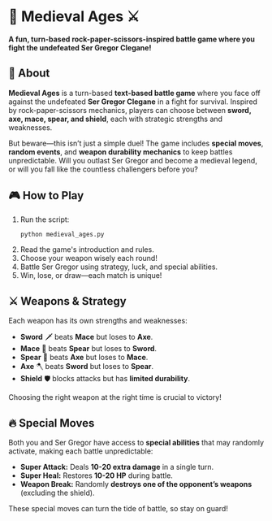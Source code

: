 # 🏰 Medieval Ages ⚔️

**A fun, turn-based rock-paper-scissors-inspired battle game where you fight the undefeated Ser Gregor Clegane!** 

## 📜 About  
**Medieval Ages** is a turn-based **text-based battle game** where you face off against the undefeated **Ser Gregor Clegane** in a fight for survival. Inspired by rock-paper-scissors mechanics, players can choose between **sword, axe, mace, spear, and shield**, each with strategic strengths and weaknesses.  

But beware—this isn’t just a simple duel! The game includes **special moves**, **random events**, and **weapon durability mechanics** to keep battles unpredictable. Will you outlast Ser Gregor and become a medieval legend, or will you fall like the countless challengers before you?  

## 🎮 How to Play
1. Run the script:
   ```sh
   python medieval_ages.py
2. Read the game's introduction and rules.
3. Choose your weapon wisely each round!
4. Battle Ser Gregor using strategy, luck, and special abilities.
5. Win, lose, or draw—each match is unique!
   
## ⚔️ Weapons & Strategy
Each weapon has its own strengths and weaknesses:

- **Sword** 🗡️ beats **Mace** but loses to **Axe**.
- **Mace** 🔨 beats **Spear** but loses to **Sword**.
- **Spear** 🔱 beats **Axe** but loses to **Mace**.
- **Axe** 🪓 beats **Sword** but loses to **Spear**.
- **Shield** 🛡️ blocks attacks but has **limited durability**.

Choosing the right weapon at the right time is crucial to victory!

## 🔥 Special Moves
Both you and Ser Gregor have access to **special abilities** that may randomly activate, making each battle unpredictable:

- **Super Attack:** Deals **10-20 extra damage** in a single turn.
- **Super Heal:** Restores **10-20 HP** during battle.
- **Weapon Break:** Randomly **destroys one of the opponent’s weapons** (excluding the shield).

These special moves can turn the tide of battle, so stay on guard!


